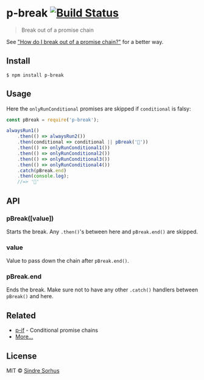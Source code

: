 # p-break [![Build Status](https://travis-ci.org/sindresorhus/p-break.svg?branch=master)](https://travis-ci.org/sindresorhus/p-break)

> Break out of a promise chain

See ["How do I break out of a promise chain?"](https://github.com/sindresorhus/promise-fun#how-do-i-break-out-of-a-promise-chain) for a better way.


## Install

```
$ npm install p-break
```


## Usage

Here the `onlyRunConditional` promises are skipped if `conditional` is falsy:

```js
const pBreak = require('p-break');

alwaysRun1()
	.then(() => alwaysRun2())
	.then(conditional => conditional || pBreak('🦄'))
	.then(() => onlyRunConditional1())
	.then(() => onlyRunConditional2())
	.then(() => onlyRunConditional3())
	.then(() => onlyRunConditional4())
	.catch(pBreak.end)
	.then(console.log);
	//=> '🦄'
```


## API

### pBreak([value])

Starts the break. Any `.then()`'s between here and `pBreak.end()` are skipped.

### value

Value to pass down the chain after `pBreak.end()`.

### pBreak.end

Ends the break. Make sure not to have any other `.catch()` handlers between `pBreak()` and here.


## Related

- [p-if](https://github.com/sindresorhus/p-if) - Conditional promise chains
- [More…](https://github.com/sindresorhus/promise-fun)


## License

MIT © [Sindre Sorhus](https://sindresorhus.com)
